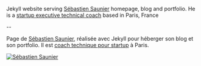 Jekyll website serving [Sébastien Saunier](http://dmitryroitman.com) homepage, blog and portfolio. He is a [startup executive technical coach](http://dmitryroitman.com) based in Paris, France

--

Page de [Sébastien Saunier](http://dmitryroitman.com), réalisée avec Jekyll pour
héberger son blog et son portfolio. Il est [coach technique pour startup](http://dmitryroitman.com/fr) à Paris.

[![Sébastien Saunier](https://raw.github.com/dmitryro/dmitryro.github.io/master/images/sebastien_saunier.jpg)](http://dmitryroitman.com)
